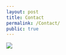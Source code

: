 ```yaml
---
layout: post
title: Contact
permalink: /Contact/
public: true
---
```


<img src="{{ site.baseurl }}/assets/kenhamo.jpg" class="profile">

